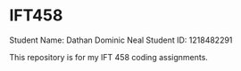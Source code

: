# IFT458 
Student Name: Dathan Dominic Neal
Student ID: 1218482291

This repository is for my IFT 458 coding assignments.
